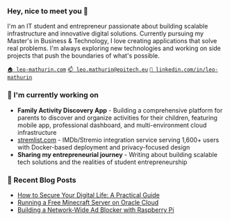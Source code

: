 ### Hey, nice to meet you 👋

I'm an IT student and entrepreneur passionate about building scalable infrastructure and innovative digital solutions. Currently pursuing my Master's in Business & Technology, I love creating applications that solve real problems. 
I'm always exploring new technologies and working on side projects that push the boundaries of what's possible.

[`🏠 leo-mathurin.com`](https://leo-mathurin.com)
[`📫 leo.mathurin@epitech.eu`](mailto:leo.mathurin@epitech.eu)
[`🏢 linkedin.com/in/leo-mathurin`](https://www.linkedin.com/in/leo-mathurin/)

### 🔭 I'm currently working on

- **Family Activity Discovery App** - Building a comprehensive platform for parents to discover and organize activities for their children, featuring mobile app, professional dashboard, and multi-environment cloud infrastructure
- [stremlist.com](https://stremlist.com/) - IMDb/Stremio integration service serving 1,600+ users with Docker-based deployment and privacy-focused design
- **Sharing my entrepreneurial journey** - Writing about building scalable tech solutions and the realities of student entrepreneurship

### 📰 Recent Blog Posts

<!-- BLOG-POST-LIST:START -->
- [How to Secure Your Digital Life: A Practical Guide](https://leo-mathurin.vercel.app/blog/secure-your-digital-life)
- [Running a Free Minecraft Server on Oracle Cloud](https://leo-mathurin.vercel.app/blog/oracle-vm-minecraft-server)
- [Building a Network-Wide Ad Blocker with Raspberry Pi](https://leo-mathurin.vercel.app/blog/remote-ad-blocker-dns-vpn)
<!-- BLOG-POST-LIST:END -->
